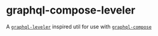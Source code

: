 # graphql-compose-leveler
A [`graphql-leveler`]([graphql-leveler]) inspired util for use with [`graphql-compose`](graphql-leveler) 


[graphql-leveler]: https://github.com/chasingmaxwell/graphql-leveler
[graphql-compose]: https://github.com/nodkz/graphql-compose